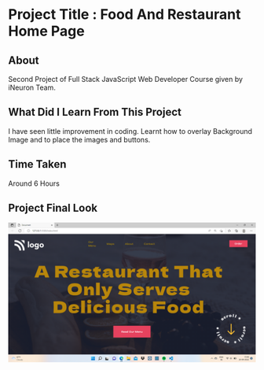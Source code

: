 
# Project Title : Food And Restaurant Home Page

## About 

Second Project of Full Stack JavaScript Web Developer Course given by iNeuron Team. 

## What Did I Learn From This Project

I have seen little improvement in coding. Learnt how to overlay Background Image and to place the images and buttons.

## Time Taken

Around 6 Hours

## Project Final Look

![food and restaurant](./screenshot.png)
